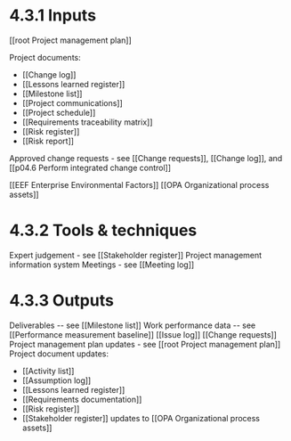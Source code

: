 # 4.3.1 Inputs
[[root Project management plan]]

Project documents:
* [[Change log]] 
* [[Lessons learned register]] 
* [[Milestone list]]
* [[Project communications]]
* [[Project schedule]]
* [[Requirements traceability matrix]]
* [[Risk register]]
* [[Risk report]] 

Approved change requests - see [[Change requests]],  [[Change log]], and [[p04.6 Perform integrated change control]]

[[EEF Enterprise Environmental Factors]]
[[OPA Organizational process assets]]


# 4.3.2 Tools & techniques
Expert judgement - see [[Stakeholder register]]
Project management information system
Meetings - see [[Meeting log]]


# 4.3.3 Outputs
Deliverables -- see [[Milestone list]]
Work performance data -- see [[Performance measurement baseline]]
[[Issue log]]
[[Change requests]]
Project management plan updates - see [[root Project management plan]]
Project document updates:
* [[Activity list]]
* [[Assumption log]]
* [[Lessons learned register]]
* [[Requirements documentation]]
* [[Risk register]]
* [[Stakeholder register]]
updates to [[OPA Organizational process assets]]


